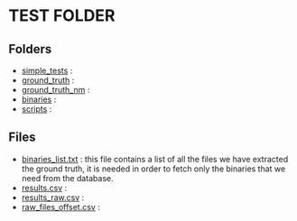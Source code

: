 # TEST FOLDER

## Folders

- [simple_tests](./simple_tests/) :
- [ground_truth](./ground_truth/) :
- [ground_truth_nm](./ground_truth_nm/) :
- [binaries](./binaries/) :
- [scripts](./scripts/) :

## Files

- [binaries_list.txt](./binaries_list.txt) : this file contains a list of all the files we have extracted the ground truth, it is needed in order to fetch only the binaries that we need from the database.
- [results.csv](./results.csv) :
- [results_raw.csv](./results_raw.csv) :
- [raw_files_offset.csv](./raw_files_offsets.csv) :
